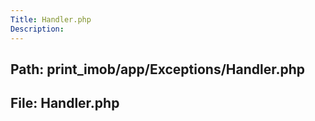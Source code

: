 ```yaml
---
Title: Handler.php
Description:
---
```


## Path: print_imob/app/Exceptions/Handler.php
## File: Handler.php
